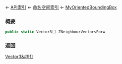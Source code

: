 ← [API索引](Api-Index) ← [命名空间索引](Namespace-Index) ← [MyOrientedBoundingBox](VRageMath.MyOrientedBoundingBox)

### 概要

```csharp
public static Vector3[] ZNeighbourVectorsForw
```

### 返回

[Vector3&#91&#93;](VRageMath.Vector3&#91&#93;)

